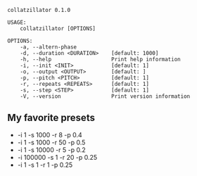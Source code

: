 ```
collatzillator 0.1.0

USAGE:
    collatzillator [OPTIONS]

OPTIONS:
    -a, --altern-phase           
    -d, --duration <DURATION>    [default: 1000]
    -h, --help                   Print help information
    -i, --init <INIT>            [default: 1]
    -o, --output <OUTPUT>        [default: ]
    -p, --pitch <PITCH>          [default: 1]
    -r, --repeats <REPEATS>      [default: 1]
    -s, --step <STEP>            [default: 1]
    -V, --version                Print version information
```

## My favorite presets
- -i 1 -s 1000 -r 8 -p 0.4
- -i 1 -s 1000 -r 50 -p 0.5
- -i 1 -s 10000 -r 5 -p 0.2
- -i 100000 -s 1 -r 20 -p 0.25
- -i 1 -s 1 -r 1 -p 0.25
